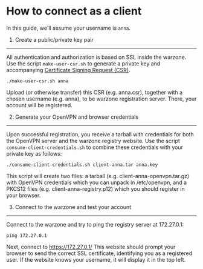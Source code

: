 How to connect as a client
==========================

In this guide, we'll assume your username is ```anna```.


1. Create a public/private key pair
-----------------------------------

All authentication and authorization is based on SSL inside the warzone.
Use the script ```make-user-csr.sh``` to generate a private key and accompanying [Certificate Signing Request (CSR)](http://en.wikipedia.org/wiki/Certificate_signing_request).
```
./make-user-csr.sh anna
```
Upload (or otherwise transfer) this CSR (e.g. anna.csr), together with a chosen username (e.g. anna), to be warzone
registration server. There, your account will be registered.

2. Generate your OpenVPN and browser credentials
------------------------------------------------

Upon successful registration, you receive a tarball with credentials for both the OpenVPN server
and the warzone registry website.
Use the script ```consume-client-credentials.sh``` to combine these credentials with your private key as follows:
```
./consume-client-credentials.sh client-anna.tar anna.key
```

This script will create two files: a tarball (e.g. client-anna-openvpn.tar.gz) with OpenVPN credentials
which you can unpack in /etc/openvpn, and a PKCS12 files (e.g. client-anna-registry.p12) which you should register
in your browser.

3. Connect to the warzone and test your account
-----------------------------------------------

Connect to the warzone and try to ping the registry server at 172.27.0.1:
```
ping 172.27.0.1
```

Next, connect to https://172.27.0.1/
This website should prompt your browser to send the correct SSL certificate, identifying you
as a registered user. If the website knows your username, it will display it in the top left.
